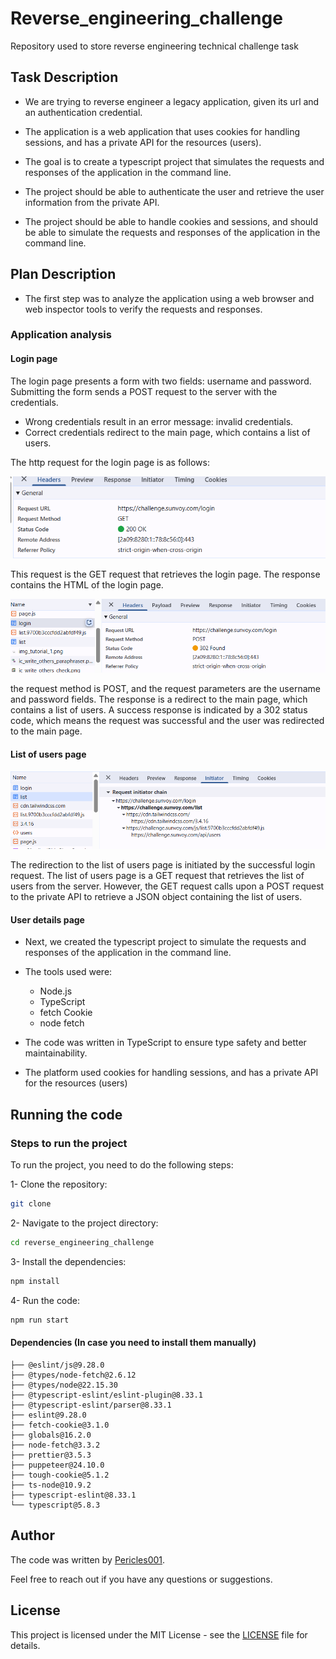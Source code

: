 # Reverse_engineering_challenge

Repository used to store reverse engineering technical challenge task

## Task Description

- We are trying to reverse engineer a legacy application, given its url and an authentication credential.

- The application is a web application that uses cookies for handling sessions, and has a private API for the resources (users).
- The goal is to create a typescript project that simulates the requests and responses of the application in the command line.
- The project should be able to authenticate the user and retrieve the user information from the private API.
- The project should be able to handle cookies and sessions, and should be able to simulate the requests and responses of the application in the command line.

## Plan Description

- The first step was to analyze the application using a web browser and web inspector tools to verify the requests and responses.

### Application analysis


#### Login page 


The login page presents a form with two fields: username and password.
Submitting the form sends a POST request to the server with the credentials.

- Wrong credentials result in an error message: invalid credentials.
- Correct credentials redirect to the main page, which contains a list of users.

The http request for the login page is as follows:

![Login page inspected](images/1-login_headers.png)

This request is the GET request that retrieves the login page. The response contains the HTML of the login page.

![Login page post request](images/3-login_request_parameters.png)

the request method is POST, and the request parameters are the username and password fields. The response is a redirect to the main page, which contains a list of users.
A success response is indicated by a 302 status code, which means the request was successful and the user was redirected to the main page.






#### List of users page


![List of users](images/2-lists_request_initiators.png)

The redirection to the list of users page is initiated by the successful login request. The list of users page is a GET request that retrieves the list of users from the server.
However, the GET request calls upon a POST request to the private API to retrieve a JSON object containing the list of users.



#### User details page



- Next, we created the typescript project to simulate the requests and responses of the application in the command line.

- The tools used were:
  - Node.js
  - TypeScript
  - fetch Cookie
  - node fetch
- The code was written in TypeScript to ensure type safety and better maintainability.

- The platform used cookies for handling sessions, and has a private API for the resources (users)

## Running the code


### Steps to run the project

To run the project, you need to do the following steps:

1- Clone the repository:
```bash
git clone
```

2- Navigate to the project directory:
```bash
cd reverse_engineering_challenge
```

3- Install the dependencies:
```bash
npm install
```

4- Run the code:
```bash
npm run start
```

#### Dependencies (In case you need to install them manually)

    ├── @eslint/js@9.28.0
    ├── @types/node-fetch@2.6.12
    ├── @types/node@22.15.30
    ├── @typescript-eslint/eslint-plugin@8.33.1
    ├── @typescript-eslint/parser@8.33.1
    ├── eslint@9.28.0
    ├── fetch-cookie@3.1.0
    ├── globals@16.2.0
    ├── node-fetch@3.3.2
    ├── prettier@3.5.3
    ├── puppeteer@24.10.0
    ├── tough-cookie@5.1.2
    ├── ts-node@10.9.2
    ├── typescript-eslint@8.33.1
    └── typescript@5.8.3



## Author

The code was written by [Pericles001](github.com/Pericles001).

Feel free to reach out if you have any questions or suggestions.

## License

This project is licensed under the MIT License - see the [LICENSE](LICENSE) file for details.

